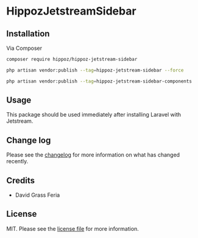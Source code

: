# HippozJetstreamSidebar


## Installation

Via Composer

``` bash
composer require hippoz/hippoz-jetstream-sidebar
```



``` bash
php artisan vendor:publish --tag=hippoz-jetstream-sidebar --force
```



``` bash
php artisan vendor:publish --tag=hippoz-jetstream-sidebar-components
```



## Usage
This package should be used immediately after installing Laravel with Jetstream.

## Change log

Please see the [changelog](changelog.md) for more information on what has changed recently.



## Credits

- David Grass Feria


## License

MIT. Please see the [license file](license.md) for more information.

[ico-version]: https://img.shields.io/packagist/v/hippoz/hippoz-jetstream-sidebar.svg?style=flat-square
[ico-downloads]: https://img.shields.io/packagist/dt/hippoz/hippoz-jetstream-sidebar.svg?style=flat-square
[ico-travis]: https://img.shields.io/travis/hippoz/hippoz-jetstream-sidebar/master.svg?style=flat-square
[ico-styleci]: https://styleci.io/repos/12345678/shield

[link-packagist]: https://packagist.org/packages/hippoz/hippoz-jetstream-sidebar
[link-downloads]: https://packagist.org/packages/hippoz/hippoz-jetstream-sidebar
[link-travis]: https://travis-ci.org/hippoz/hippoz-jetstream-sidebar
[link-styleci]: https://styleci.io/repos/12345678
[link-author]: https://github.com/hippoz
[link-contributors]: ../../contributors
